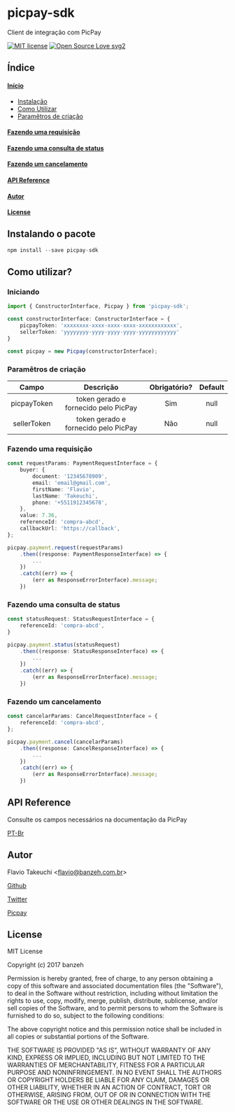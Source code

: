 # picpay-sdk

Client de integração com PicPay

[![MIT license](https://img.shields.io/badge/License-MIT-blue.svg)](https://lbesson.mit-license.org/)
[![Open Source Love svg2](https://badges.frapsoft.com/os/v2/open-source.svg?v=103)](https://github.com/ellerbrock/open-source-badges/)

## Índice

#### [Início](#instalacao)
+ [Instalação](#instalacao)
+ [Como Utilizar](#howuse)
+ [Paramêtros de criação](#params)

#### [Fazendo uma requisição](#request)
#### [Fazendo uma consulta de status](#status)
#### [Fazendo um cancelamento](#cancel)

#### [API Reference](#apiReference)
#### [Autor](#autor)
#### [License](#license)

## <a name="instalacao"></a> Instalando o pacote
```js
npm install --save picpay-sdk
```

## <a name="howuse"></a> Como utilizar?

### Iniciando
```ts
import { ConstructorInterface, Picpay } from 'picpay-sdk';

const constructorInterface: ConstructorInterface = {
    picpayToken: 'xxxxxxxx-xxxx-xxxx-xxxx-xxxxxxxxxxxx',
    sellerToken: 'yyyyyyyy-yyyy-yyyy-yyyy-yyyyyyyyyyyy'
}

const picpay = new Picpay(constructorInterface);
```

### <a name="params"></a> Paramêtros de criação

| Campo | Descrição | Obrigatório? | Default |
| :-------------: |:-------------:| :-----:| :-----:|
| picpayToken | token gerado e fornecido pelo PicPay | Sim | null |
| sellerToken | token gerado e fornecido pelo PicPay | Não | null |

### <a name="#request"></a> Fazendo uma requisição

```ts
const requestParams: PaymentRequestInterface = {
    buyer: {
        document: '12345678909',
        email: 'email@gmail.com',
        firstName: 'Flavio',
        lastName: 'Takeuchi',
        phone: '+5511912345678',
    },
    value: 7.36,
    referenceId: 'compra-abcd',
    callbackUrl: 'https://callback',
};

picpay.payment.request(requestParams)
    .then((response: PaymentResponseInterface) => {
        ...
    })
    .catch((err) => {
        (err as ResponseErrorInterface).message;
    })
```

### <a name="#status"></a> Fazendo uma consulta de status

```ts
const statusRequest: StatusRequestInterface = {
    referenceId: 'compra-abcd',
}

picpay.payment.status(statusRequest)
    .then((response: StatusResponseInterface) => {
        ...
    })
    .catch((err) => {
        (err as ResponseErrorInterface).message;
    })
```

### <a name="#cancel"></a> Fazendo um cancelamento

```ts
const cancelarParams: CancelRequestInterface = {
    referenceId: 'compra-abcd',
};

picpay.payment.cancel(cancelarParams)
    .then((response: CancelResponseInterface) => {
        ...
    })
    .catch((err) => {
        (err as ResponseErrorInterface).message;
    })
```

## <a name="apiReference"></a> API Reference

Consulte os campos necessários na documentação da PicPay

[PT-Br](https://ecommerce.picpay.com/doc/#)

## <a name="autor"></a> Autor

Flavio Takeuchi <[flavio@banzeh.com.br](mailto:flavio@banzeh.com.br)>

[Github](https://github.com/banzeh)

[Twitter](http://twitter.com/banzeh)

[Picpay](https://app.picpay.com/user/flavio.takeuchi)

## <a name="license"></a> License

MIT License

Copyright (c) 2017 banzeh

Permission is hereby granted, free of charge, to any person obtaining a copy
of this software and associated documentation files (the "Software"), to deal
in the Software without restriction, including without limitation the rights
to use, copy, modify, merge, publish, distribute, sublicense, and/or sell
copies of the Software, and to permit persons to whom the Software is
furnished to do so, subject to the following conditions:

The above copyright notice and this permission notice shall be included in all
copies or substantial portions of the Software.

THE SOFTWARE IS PROVIDED "AS IS", WITHOUT WARRANTY OF ANY KIND, EXPRESS OR
IMPLIED, INCLUDING BUT NOT LIMITED TO THE WARRANTIES OF MERCHANTABILITY,
FITNESS FOR A PARTICULAR PURPOSE AND NONINFRINGEMENT. IN NO EVENT SHALL THE
AUTHORS OR COPYRIGHT HOLDERS BE LIABLE FOR ANY CLAIM, DAMAGES OR OTHER
LIABILITY, WHETHER IN AN ACTION OF CONTRACT, TORT OR OTHERWISE, ARISING FROM,
OUT OF OR IN CONNECTION WITH THE SOFTWARE OR THE USE OR OTHER DEALINGS IN THE
SOFTWARE.
